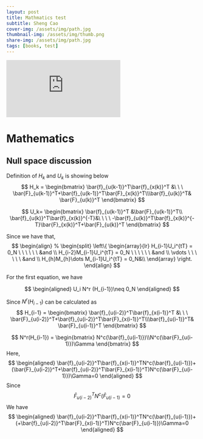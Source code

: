 ```yaml
---
layout: post
title: Mathmatics test
subtitle: Sheng Cao
cover-img: /assets/img/path.jpg
thumbnail-img: /assets/img/thumb.png
share-img: /assets/img/path.jpg
tags: [books, test]
---
```


![equation](http://www.sciweavers.org/tex2img.php?eq=1%2Bsin%28mc%5E2%29&bc=White&fc=Black&im=jpg&fs=12&ff=arev&edit=)

# Mathematics

## Null space discussion

Definition of $H_k$ and $U_k$ is showing below
$$
H_k = 
\begin{bmatrix} \bar{f}_{u(k-1)}^T\bar{f}_{x(k)}^T &\ \ \  \bar{F}_{u(k-1)}^T+\bar{f}_{u(k-1)}^T\bar{F}_{x(k)}^T\\\bar{f}_{u(k)}^T& \bar{F}_{u(k)}^T
\end{bmatrix}
$$

$$
    U_k= \begin{bmatrix} 
    \bar{f}_{u(k-1)}^T &\bar{F}_{u(k-1)}^T\\
    \bar{f}_{u(k)}^T\bar{f}_{x(k)}^{-T}&\ \ \ \  -\bar{f}_{u(k)}^T\bar{f}_{x(k)}^{-T}\bar{F}_{x(k)}^T+\bar{F}_{u(k)}^T
    \end{bmatrix}
$$

Since we have that,
$$
\begin{align}
    % \begin{split}
        \left\{
\begin{array}{lr}
H_{i-1}U_i^{tT} = 0_N \ \ \ \ \ \ &and \\ 
H_{i-2}M_{i-1}U_i^{tT} = 0_N  \ \ \ \ \ \ &and \\
\vdots \ \ \ \ \ \ &and \\
H_{h}M_{h}\dots M_{i-1}U_i^{tT}  = 0_N&\\
        \end{array} \right.  
\end{align}
$$

For the first equation, we have 

$$
\begin{aligned}
    U_i N^r (H_{i-1})\neq 0_N
\end{aligned}
$$

Since $N^r (H_{i-1})$ can be calculated as 
$$
H_{i-1} =
\begin{bmatrix} \bar{f}_{u(i-2)}^T\bar{f}_{x(i-1)}^T &\ \ \  \bar{F}_{u(i-2)}^T+\bar{f}_{u(i-2)}^T\bar{F}_{x(i-1)}^T\\\bar{f}_{u(i-1)}^T& \bar{F}_{u(i-1)}^T
\end{bmatrix}
$$

$$
N^r(H_{i-1}) =
\begin{bmatrix} 
N^c(\bar{f}_{u(i-1)})\\N^c(\bar{F}_{u(i-1)})\Gamma
\end{bmatrix}
$$
Here,
$$
\begin{aligned}
    \bar{f}_{u(i-2)}^T\bar{f}_{x(i-1)}^TN^c(\bar{f}_{u(i-1)})+(\bar{F}_{u(i-2)}^T+\bar{f}_{u(i-2)}^T\bar{F}_{x(i-1)}^T)N^c(\bar{F}_{u(i-1)})\Gamma=0
\end{aligned}
$$
Since
$$
\bar{F}_{u(i-2)}^TN^c(\bar{F}_{u(i-1)}=0
$$
We have
$$
\begin{aligned}
    \bar{f}_{u(i-2)}^T\bar{f}_{x(i-1)}^TN^c(\bar{f}_{u(i-1)})+(+\bar{f}_{u(i-2)}^T\bar{F}_{x(i-1)}^T)N^c(\bar{F}_{u(i-1)})\Gamma=0
\end{aligned}
$$
